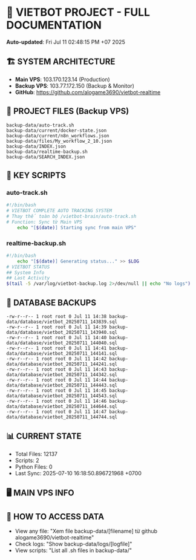# 🤖 VIETBOT PROJECT - FULL DOCUMENTATION
**Auto-updated**: Fri Jul 11 02:48:15 PM +07 2025

## 🏗️ SYSTEM ARCHITECTURE
- **Main VPS**: 103.170.123.14 (Production)
- **Backup VPS**: 103.77.172.150 (Backup & Monitor)
- **GitHub**: https://github.com/alogame3690/vietbot-realtime

## 📁 PROJECT FILES (Backup VPS)
```
backup-data/auto-track.sh
backup-data/current/docker-state.json
backup-data/current/n8n_workflows.json
backup-data/files/My_workflow_2_10.json
backup-data/INDEX.json
backup-data/realtime-backup.sh
backup-data/SEARCH_INDEX.json
```

## 🔧 KEY SCRIPTS
### auto-track.sh
```bash
#!/bin/bash
# VIETBOT COMPLETE AUTO TRACKING SYSTEM
# Thay thế toàn bộ /vietbot-brain/auto-track.sh
# Function: Sync từ Main VPS
    echo "[$(date)] Starting sync from main VPS"
```
### realtime-backup.sh
```bash
#!/bin/bash
    echo "[$(date)] Generating status..." >> $LOG
# VIETBOT STATUS
## System Info
## Last Activity
$(tail -5 /var/log/vietbot-backup.log 2>/dev/null || echo "No logs")
```

## 💾 DATABASE BACKUPS
```
-rw-r--r-- 1 root root 0 Jul 11 14:38 backup-data/database/vietbot_20250711_143839.sql
-rw-r--r-- 1 root root 0 Jul 11 14:39 backup-data/database/vietbot_20250711_143940.sql
-rw-r--r-- 1 root root 0 Jul 11 14:40 backup-data/database/vietbot_20250711_144040.sql
-rw-r--r-- 1 root root 0 Jul 11 14:41 backup-data/database/vietbot_20250711_144141.sql
-rw-r--r-- 1 root root 0 Jul 11 14:42 backup-data/database/vietbot_20250711_144241.sql
-rw-r--r-- 1 root root 0 Jul 11 14:43 backup-data/database/vietbot_20250711_144342.sql
-rw-r--r-- 1 root root 0 Jul 11 14:44 backup-data/database/vietbot_20250711_144443.sql
-rw-r--r-- 1 root root 0 Jul 11 14:45 backup-data/database/vietbot_20250711_144543.sql
-rw-r--r-- 1 root root 0 Jul 11 14:46 backup-data/database/vietbot_20250711_144644.sql
-rw-r--r-- 1 root root 0 Jul 11 14:47 backup-data/database/vietbot_20250711_144744.sql
```

## 📊 CURRENT STATE
- Total Files: 12137
- Scripts: 2
- Python Files: 0
- Last Sync: 2025-07-10 16:18:50.896721968 +0700

## 🖥️ MAIN VPS INFO


## 🚨 HOW TO ACCESS DATA
- View any file: "Xem file backup-data/[filename] từ github alogame3690/vietbot-realtime"
- Check logs: "Show backup-data/logs/[logfile]"
- View scripts: "List all .sh files in backup-data/"
